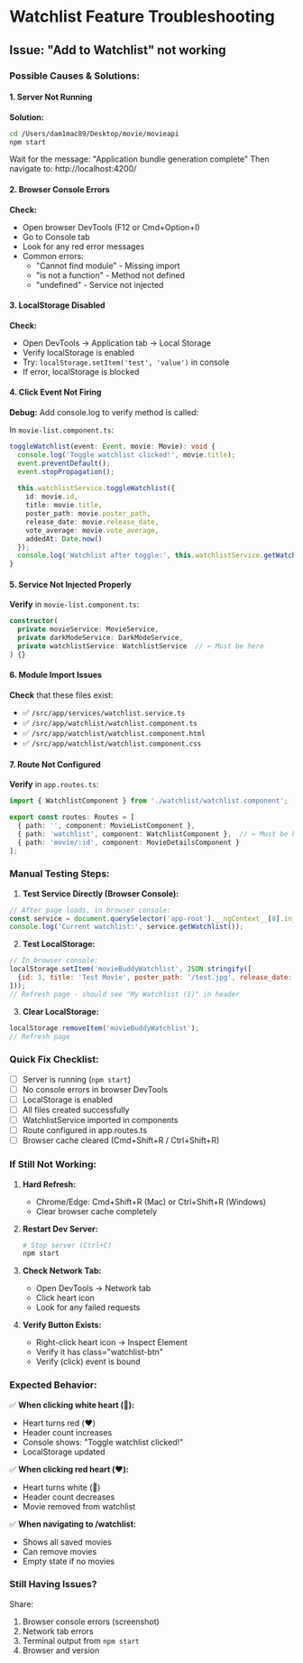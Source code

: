 # Watchlist Feature Troubleshooting

## Issue: "Add to Watchlist" not working

### Possible Causes & Solutions:

#### 1. **Server Not Running**
**Solution:**
```bash
cd /Users/dam1mac89/Desktop/movie/movieapi
npm start
```
Wait for the message: "Application bundle generation complete"
Then navigate to: http://localhost:4200/

#### 2. **Browser Console Errors**
**Check:**
- Open browser DevTools (F12 or Cmd+Option+I)
- Go to Console tab
- Look for any red error messages
- Common errors:
  - "Cannot find module" - Missing import
  - "is not a function" - Method not defined
  - "undefined" - Service not injected

#### 3. **LocalStorage Disabled**
**Check:**
- Open DevTools → Application tab → Local Storage
- Verify localStorage is enabled
- Try: `localStorage.setItem('test', 'value')` in console
- If error, localStorage is blocked

#### 4. **Click Event Not Firing**
**Debug:**
Add console.log to verify method is called:

In `movie-list.component.ts`:
```typescript
toggleWatchlist(event: Event, movie: Movie): void {
  console.log('Toggle watchlist clicked!', movie.title);
  event.preventDefault();
  event.stopPropagation();
  
  this.watchlistService.toggleWatchlist({
    id: movie.id,
    title: movie.title,
    poster_path: movie.poster_path,
    release_date: movie.release_date,
    vote_average: movie.vote_average,
    addedAt: Date.now()
  });
  console.log('Watchlist after toggle:', this.watchlistService.getWatchlist());
}
```

#### 5. **Service Not Injected Properly**
**Verify** in `movie-list.component.ts`:
```typescript
constructor(
  private movieService: MovieService,
  private darkModeService: DarkModeService,
  private watchlistService: WatchlistService  // ← Must be here
) {}
```

#### 6. **Module Import Issues**
**Check** that these files exist:
- ✅ `/src/app/services/watchlist.service.ts`
- ✅ `/src/app/watchlist/watchlist.component.ts`
- ✅ `/src/app/watchlist/watchlist.component.html`
- ✅ `/src/app/watchlist/watchlist.component.css`

#### 7. **Route Not Configured**
**Verify** in `app.routes.ts`:
```typescript
import { WatchlistComponent } from './watchlist/watchlist.component';

export const routes: Routes = [
  { path: '', component: MovieListComponent },
  { path: 'watchlist', component: WatchlistComponent },  // ← Must be here
  { path: 'movie/:id', component: MovieDetailsComponent }
];
```

### Manual Testing Steps:

1. **Test Service Directly (Browser Console):**
```javascript
// After page loads, in browser console:
const service = document.querySelector('app-root').__ngContext__[8].injector.get('WatchlistService');
console.log('Current watchlist:', service.getWatchlist());
```

2. **Test LocalStorage:**
```javascript
// In browser console:
localStorage.setItem('movieBuddyWatchlist', JSON.stringify([
  {id: 1, title: 'Test Movie', poster_path: '/test.jpg', release_date: '2024-01-01', vote_average: 8.5, addedAt: Date.now()}
]));
// Refresh page - should see "My Watchlist (1)" in header
```

3. **Clear LocalStorage:**
```javascript
localStorage.removeItem('movieBuddyWatchlist');
// Refresh page
```

### Quick Fix Checklist:

- [ ] Server is running (`npm start`)
- [ ] No console errors in browser DevTools
- [ ] LocalStorage is enabled
- [ ] All files created successfully
- [ ] WatchlistService imported in components
- [ ] Route configured in app.routes.ts
- [ ] Browser cache cleared (Cmd+Shift+R / Ctrl+Shift+R)

### If Still Not Working:

1. **Hard Refresh:**
   - Chrome/Edge: Cmd+Shift+R (Mac) or Ctrl+Shift+R (Windows)
   - Clear browser cache completely

2. **Restart Dev Server:**
   ```bash
   # Stop server (Ctrl+C)
   npm start
   ```

3. **Check Network Tab:**
   - Open DevTools → Network tab
   - Click heart icon
   - Look for any failed requests

4. **Verify Button Exists:**
   - Right-click heart icon → Inspect Element
   - Verify it has class="watchlist-btn"
   - Verify (click) event is bound

### Expected Behavior:

✅ **When clicking white heart (🤍):**
- Heart turns red (❤️)
- Header count increases
- Console shows: "Toggle watchlist clicked!"
- LocalStorage updated

✅ **When clicking red heart (❤️):**
- Heart turns white (🤍)
- Header count decreases
- Movie removed from watchlist

✅ **When navigating to /watchlist:**
- Shows all saved movies
- Can remove movies
- Empty state if no movies

### Still Having Issues?

Share:
1. Browser console errors (screenshot)
2. Network tab errors
3. Terminal output from `npm start`
4. Browser and version
